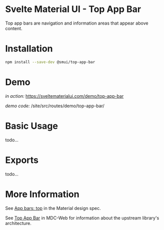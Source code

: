 # Svelte Material UI - Top App Bar

Top app bars are navigation and information areas that appear above content.

# Installation

```sh
npm install --save-dev @smui/top-app-bar
```

# Demo

_in action:_ https://sveltematerialui.com/demo/top-app-bar

_demo code:_ /site/src/routes/demo/top-app-bar/

# Basic Usage

todo...

# Exports

todo...

# More Information

See [App bars: top](https://material.io/components/app-bars-top) in the Material design spec.

See [Top App Bar](https://github.com/material-components/material-components-web/tree/v10.0.0/packages/mdc-top-app-bar) in MDC-Web for information about the upstream library's architecture.
